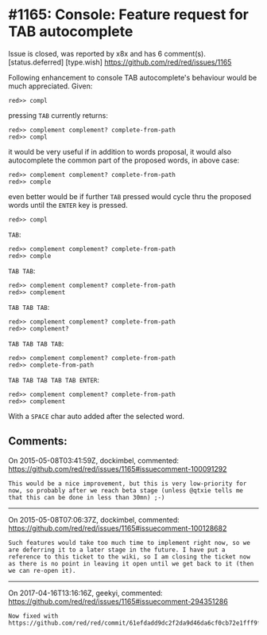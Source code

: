 
#1165: Console: Feature request for TAB autocomplete
================================================================================
Issue is closed, was reported by x8x and has 6 comment(s).
[status.deferred] [type.wish]
<https://github.com/red/red/issues/1165>

Following enhancement to console TAB autocomplete's behaviour would be much appreciated.
Given:

```
red>> compl
```

pressing `TAB` currently returns:

```
red>> complement complement? complete-from-path 
red>> compl
```

it would be very useful if in addition to words proposal, it would also autocomplete the common part of the proposed words, in above case:

```
red>> complement complement? complete-from-path 
red>> comple
```

even better would be if further `TAB` pressed would cycle thru the proposed words until the `ENTER` key is pressed.

```
red>> compl
```

`TAB`:

```
red>> complement complement? complete-from-path 
red>> comple
```

`TAB TAB`:

```
red>> complement complement? complete-from-path 
red>> complement
```

`TAB TAB TAB`:

```
red>> complement complement? complete-from-path 
red>> complement?
```

`TAB TAB TAB TAB`:

```
red>> complement complement? complete-from-path 
red>> complete-from-path
```

`TAB TAB TAB TAB TAB ENTER`:

```
red>> complement complement? complete-from-path 
red>> complement 
```

With a `SPACE` char auto added after the selected word.



Comments:
--------------------------------------------------------------------------------

On 2015-05-08T03:41:59Z, dockimbel, commented:
<https://github.com/red/red/issues/1165#issuecomment-100091292>

    This would be a nice improvement, but this is very low-priority for now, so probably after we reach beta stage (unless @qtxie tells me that this can be done in less than 30mn) ;-)

--------------------------------------------------------------------------------

On 2015-05-08T07:06:37Z, dockimbel, commented:
<https://github.com/red/red/issues/1165#issuecomment-100128682>

    Such features would take too much time to implement right now, so we are deferring it to a later stage in the future. I have put a reference to this ticket to the wiki, so I am closing the ticket now as there is no point in leaving it open until we get back to it (then we can re-open it).

--------------------------------------------------------------------------------

On 2017-04-16T13:16:16Z, geekyi, commented:
<https://github.com/red/red/issues/1165#issuecomment-294351286>

    Now fixed with https://github.com/red/red/commit/61efdadd9dc2f2da9d46da6cf0cb72e1fff9f055

